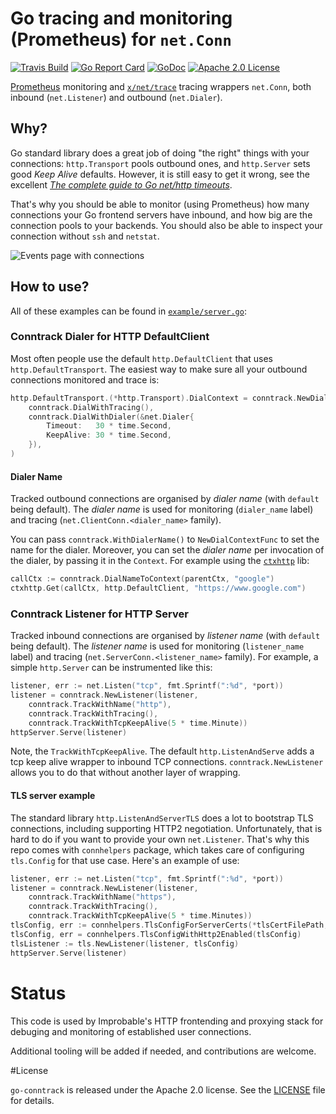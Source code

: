# Go tracing and monitoring (Prometheus) for `net.Conn`

[![Travis Build](https://travis-ci.org/mwitkow/go-conntrack.svg)](https://travis-ci.org/mwitkow/go-conntrack)
[![Go Report Card](https://goreportcard.com/badge/github.com/mwitkow/go-conntrack)](http://goreportcard.com/report/mwitkow/go-conntrack)
[![GoDoc](http://img.shields.io/badge/GoDoc-Reference-blue.svg)](https://godoc.org/github.com/mwitkow/go-conntrack)
[![Apache 2.0 License](https://img.shields.io/badge/License-Apache%202.0-blue.svg)](LICENSE)

[Prometheus](https://prometheus.io/) monitoring and [`x/net/trace`](https://godoc.org/golang.org/x/net/trace#EventLog) tracing wrappers `net.Conn`, both inbound (`net.Listener`) and outbound (`net.Dialer`).

## Why?

Go standard library does a great job of doing "the right" things with your connections: `http.Transport` pools outbound ones, and `http.Server` sets good *Keep Alive* defaults.
However, it is still easy to get it wrong, see the excellent [*The complete guide to Go net/http timeouts*](https://blog.cloudflare.com/the-complete-guide-to-golang-net-http-timeouts/). 

That's why you should be able to monitor (using Prometheus) how many connections your Go frontend servers have inbound, and how big are the connection pools to your backends. You should also be able to inspect your connection without `ssh` and `netstat`.

![Events page with connections](https://raw.githubusercontent.com/mwitkow/go-conntrack/images/events.png)

## How to use?

All of these examples can be found in [`example/server.go`](example/server.go):

### Conntrack Dialer for HTTP DefaultClient
 
Most often people use the default `http.DefaultClient` that uses `http.DefaultTransport`. The easiest way to make sure all your outbound connections monitored and trace is:

```go
http.DefaultTransport.(*http.Transport).DialContext = conntrack.NewDialContextFunc(
    conntrack.DialWithTracing(),
    conntrack.DialWithDialer(&net.Dialer{
        Timeout:   30 * time.Second,
        KeepAlive: 30 * time.Second,
    }),
)
```

#### Dialer Name

Tracked outbound connections are organised by *dialer name* (with `default` being default). The *dialer name* is used for monitoring (`dialer_name` label) and tracing (`net.ClientConn.<dialer_name>` family). 

You can pass `conntrack.WithDialerName()` to `NewDialContextFunc` to set the name for the dialer. Moreover, you can set the *dialer name* per invocation of the dialer, by passing it in the `Context`. For example using the [`ctxhttp`](https://godoc.org/golang.org/x/net/context/ctxhttp) lib:

```go
callCtx := conntrack.DialNameToContext(parentCtx, "google")
ctxhttp.Get(callCtx, http.DefaultClient, "https://www.google.com")
```

### Conntrack Listener for HTTP Server

Tracked inbound connections are organised by *listener name* (with `default` being default). The *listener name* is used for monitoring (`listener_name` label) and tracing (`net.ServerConn.<listener_name>` family). For example, a simple `http.Server` can be instrumented like this:

```go
listener, err := net.Listen("tcp", fmt.Sprintf(":%d", *port))
listener = conntrack.NewListener(listener, 
    conntrack.TrackWithName("http"), 
    conntrack.TrackWithTracing(),
    conntrack.TrackWithTcpKeepAlive(5 * time.Minute))
httpServer.Serve(listener) 
```

Note, the `TrackWithTcpKeepAlive`. The default `http.ListenAndServe` adds a tcp keep alive wrapper to inbound TCP connections. `conntrack.NewListener` allows you to do that without another layer of wrapping.

#### TLS server example

The standard library `http.ListenAndServerTLS` does a lot to bootstrap TLS connections, including supporting HTTP2 negotiation. Unfortunately, that is hard to do if you want to provide your own `net.Listener`. That's why this repo comes with `connhelpers` package, which takes care of configuring `tls.Config` for that use case. Here's an example of use:

```go
listener, err := net.Listen("tcp", fmt.Sprintf(":%d", *port))
listener = conntrack.NewListener(listener, 
    conntrack.TrackWithName("https"), 
    conntrack.TrackWithTracing(),
    conntrack.TrackWithTcpKeepAlive(5 * time.Minutes))
tlsConfig, err := connhelpers.TlsConfigForServerCerts(*tlsCertFilePath, *tlsKeyFilePath)
tlsConfig, err = connhelpers.TlsConfigWithHttp2Enabled(tlsConfig)
tlsListener := tls.NewListener(listener, tlsConfig)
httpServer.Serve(listener) 
```

# Status

This code is used by Improbable's HTTP frontending and proxying stack for debuging and monitoring of established user connections.

Additional tooling will be added if needed, and contributions are welcome.

#License

`go-conntrack` is released under the Apache 2.0 license. See the [LICENSE](LICENSE) file for details.

